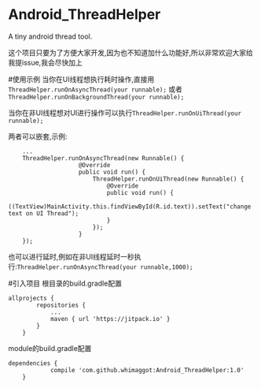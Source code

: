# Android_ThreadHelper
A tiny android thread tool.

这个项目只要为了方便大家开发,因为也不知道加什么功能好,所以非常欢迎大家给我提issue,我会尽快加上

#使用示例
当你在UI线程想执行耗时操作,直接用`ThreadHelper.runOnAsyncThread(your runnable);` 或者`ThreadHelper.runOnBackgroundThread(your runnable);`

当你在非UI线程想对UI进行操作可以执行`ThreadHelper.runOnUiThread(your runnable);`

两者可以嵌套,示例:

```
	...
	ThreadHelper.runOnAsyncThread(new Runnable() {
                    @Override
                    public void run() {
                        ThreadHelper.runOnUiThread(new Runnable() {
                            @Override
                            public void run() {
                               ((TextView)MainActivity.this.findViewById(R.id.text)).setText("change text on UI Thread");
                            }
                        });
                    }
    });
```

也可以进行延时,例如在非UI线程延时一秒执行:`ThreadHelper.runOnAsyncThread(your runnable,1000);`

#引入项目
根目录的build.gradle配置
```
allprojects {
		repositories {
			...
			maven { url 'https://jitpack.io' }
		}
	}
```

module的build.gradle配置
```
dependencies {
	        compile 'com.github.whimaggot:Android_ThreadHelper:1.0'
	}
```



